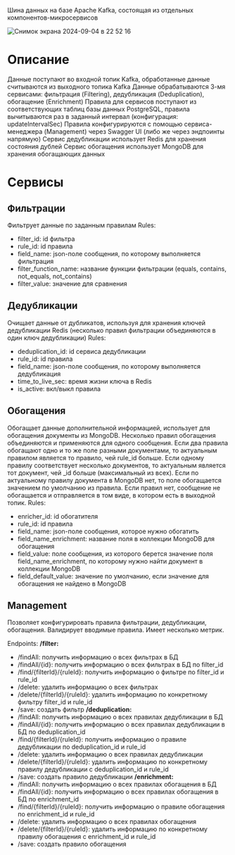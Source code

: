 Шина данных на базе Apache Kafka, состоящая из отдельных компонентов-микросервисов

![Снимок экрана 2024-09-04 в 22 52 16](https://github.com/user-attachments/assets/c63d332f-a419-41e3-81b0-aaee2ecb9515)

# Описание

Данные поступают во входной топик Kafka, обработанные данные считываются из выходного топика Kafka
Данные обрабатываются 3-мя сервисами: фильтрация (Filtering), дедубликация (Deduplication), обогащение (Enrichment)
Правила для сервисов поступают из соответствующих таблиц базы данных PostgreSQL, правила вычитываются раз в заданный интервал (конфигурация: updateIntervalSec)
Правила конфигурируются с помощью сервиса-менеджера (Management) через Swagger UI (либо же через эндпоинты напрямую)
Сервис дедубликации использует Redis для хранения состояния дублей
Сервис обогащения использует MongoDB для хранения обогащающих данных

# Сервисы
## Фильтрации
Фильтрует данные по заданным правилам
Rules:
- filter_id: id фильтра
- rule_id: id правила
- field_name: json-поле сообщения, по которому выполняется фильтрация
- filter_function_name: название функции фильтрации (equals, contains, not_equals, not_contains)
- filter_value: значение для сравнения

## Дедубликации
Очищает данные от дубликатов, используя для хранения ключей дедубликации Redis (несколько правил фильтрации объединяются в один ключ дедубликации)
Rules:
- deduplication_id: id сервиса дедубликации
- rule_id: id правила
- field_name: json-поле сообщения, по которому выполняется дедубликация
- time_to_live_sec: время жизни ключа в Redis
- is_active: вкл/выкл правила

## Обогащения
Обогащает данные дополнительной информацией, использует для обогащения документы из MongoDB. Несколько правил обогащения объединяются и применяются для одного сообщения. Если два правила обогащают одно и то же поле разными документами, то актуальным правилом является то правило, чей rule_id больше. Если одному правилу соответствует несколько документов, то актуальным является тот документ, чей _id больше (максимальный из всех). Если по актуальному правилу документа в MongoDB нет, то поле обогащается значением по умолчанию из правила. Если правил нет, сообщение не обогащается и отправляется в том виде, в котором есть в выходной топик.
Rules:
- enricher_id: id обогатителя
- rule_id: id правила
- field_name: json-поле сообщения, которое нужно обогатить
- field_name_enrichment: название поля в коллекции MongoDB для обогащения
- field_value: поле сообщения, из которого берется значение поля field_name_enrichment, по которому нужно найти документ в коллекции MongoDB
- field_default_value: значение по умолчанию, если значение для обогащения не найдено в MongoDB

## Management
Позволяет конфигурировать правила фильтрации, дедубликации, обогащения. Валидирует вводимые правила. Имеет несколько метрик.

Endpoints:
**/filter:**
- /findAll: получить информацию о всех фильтрах в БД
- /findAll/{id}: получить информацию о всех фильтрах в БД по filter_id
- /find/{filterId}/{ruleId}: получить информацию о фильтре по filter_id и rule_id
- /delete: удалить информацию о всех фильтрах
- /delete/{filterId}/{ruleId}: удалить информацию по конкретному фильтру filter_id и rule_id
- /save: создать фильтр
**/deduplication:**
- /findAll: получить информацию о всех правилах дедубликации в БД
- /findAll/{id}: получить информацию о всех правилах дедубликации в БД по deduplication_id
- /find/{filterId}/{ruleId}: получить информацию о правиле дедубликации по deduplication_id и rule_id
- /delete: удалить информацию о всех правилах дедубликации
- /delete/{filterId}/{ruleId}: удалить информацию по конкретному правилу дедубликации с deduplication_id и rule_id
- /save: создать правило дедубликации
**/enrichment:**
- /findAll: получить информацию о всех правилах обогащения в БД
- /findAll/{id}: получить информацию о всех правилах обогащения в БД по enrichment_id
- /find/{filterId}/{ruleId}: получить информацию о правиле обогащения по enrichment_id и rule_id
- /delete: удалить информацию о всех правилах обогащения
- /delete/{filterId}/{ruleId}: удалить информацию по конкретному правилу обогащения с enrichment_id и rule_id
- /save: создать правило обогащения

